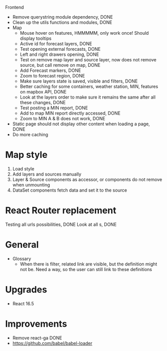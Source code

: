 Frontend

-   Remove querystring module dependency, DONE
-   Clean up the utils functions and modules, DONE
-   Map
    -   Mouse hover on features, HMMMMM, only work once! Should display tooltips
    -   Active id for forecast layers, DONE
    -   Test opening external forecasts, DONE
    -   Left and right drawers opening, DONE
    -   Test on remove map layer and source layer, now does not remove source, but call remove on map, DONE
    -   Add Forecast markers, DONE
    -   Zoom to forecast region, DONE
    -   Make sure layers state is saved, visible and filters, DONE
    -   Better caching for some containers, weather station, MIN, features on mapbox API, DONE
    -   Look at the layers order to make sure it remains the same after all these changes, DONE
    -   Test posting a MIN report, DONE
    -   Add to map MIN report directly accessed, DONE
    -   Zoom to MIN A & B does not work, DONE
-   Static page should not display other content when loading a page, DONE
-   Do more caching

# Map style

1.  Load style
2.  Add layers and sources manually
3.  Layer & Source components as accessor, or components do not remove when unmounting
4.  DataSet components fetch data and set it to the source

# React Router replacement

Testing all urls possibilities, DONE
Look at all <Link>s, DONE

# General

-   Glossary
    -   When there is filter, related link are visible, but the definition might not be. Need a way, so the user can still link to these definitions

# Upgrades

-   React 16.5

# Improvements

-   Remove react-ga DONE
-   https://github.com/babel/babel-loader
